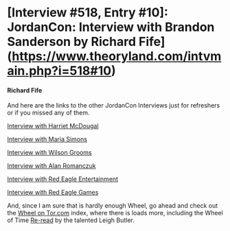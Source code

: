 # [Interview #518, Entry #10]: JordanCon: Interview with Brandon Sanderson by Richard Fife](https://www.theoryland.com/intvmain.php?i=518#10)

#### Richard Fife

And here are the links to the other JordanCon Interviews just for refreshers or if you missed any of them.

[Interview with Harriet McDougal](http://www.tor.com/index.php?option=com_content&view=blog&id=59222)
  
[Interview with Maria Simons](http://www.tor.com/index.php?option=com_content&view=blog&id=59240)
  
[Interview with Wilson Grooms](http://www.tor.com/index.php?option=com_content&view=blog&id=59272)
  
[Interview with Alan Romanczuk](http://www.tor.com/index.php?option=com_content&view=blog&id=59273)
  
[Interview with Red Eagle Entertainment](http://www.tor.com/index.php?option=com_content&view=blog&id=59312)
  
[Interview with Red Eagle Games](http://www.tor.com/index.php?option=com_content&view=blog&id=59391)

And, since I am sure that is hardly enough Wheel, go ahead and check out the
[Wheel on Tor.com](http://www.tor.com/index.php?option=com_content&view=blog&id=58172)
index, where there is loads more, including the Wheel of Time
[Re-read](http://www.tor.com/index.php?option=com_content&view=blog&id=13372)
by the talented Leigh Butler.

